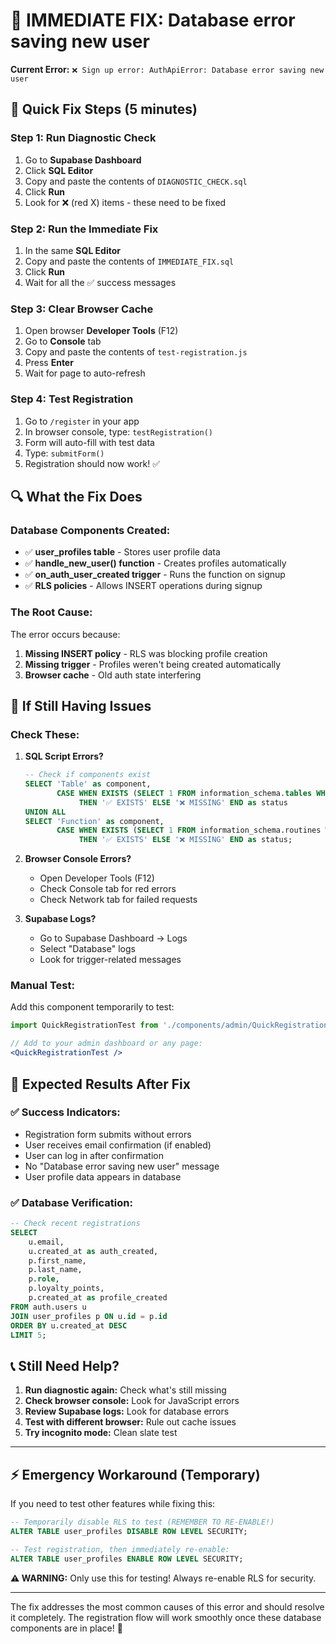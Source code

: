 # 🚨 IMMEDIATE FIX: Database error saving new user

**Current Error:** `❌ Sign up error: AuthApiError: Database error saving new user`

## 🔧 Quick Fix Steps (5 minutes)

### Step 1: Run Diagnostic Check
1. Go to **Supabase Dashboard**
2. Click **SQL Editor**
3. Copy and paste the contents of `DIAGNOSTIC_CHECK.sql`
4. Click **Run**
5. Look for ❌ (red X) items - these need to be fixed

### Step 2: Run the Immediate Fix
1. In the same **SQL Editor**
2. Copy and paste the contents of `IMMEDIATE_FIX.sql`
3. Click **Run**
4. Wait for all the ✅ success messages

### Step 3: Clear Browser Cache
1. Open browser **Developer Tools** (F12)
2. Go to **Console** tab
3. Copy and paste the contents of `test-registration.js`
4. Press **Enter**
5. Wait for page to auto-refresh

### Step 4: Test Registration
1. Go to `/register` in your app
2. In browser console, type: `testRegistration()`
3. Form will auto-fill with test data
4. Type: `submitForm()`
5. Registration should now work! ✅

## 🔍 What the Fix Does

### Database Components Created:
- ✅ **user_profiles table** - Stores user profile data
- ✅ **handle_new_user() function** - Creates profiles automatically
- ✅ **on_auth_user_created trigger** - Runs the function on signup
- ✅ **RLS policies** - Allows INSERT operations during signup

### The Root Cause:
The error occurs because:
1. **Missing INSERT policy** - RLS was blocking profile creation
2. **Missing trigger** - Profiles weren't being created automatically
3. **Browser cache** - Old auth state interfering

## 🚨 If Still Having Issues

### Check These:

1. **SQL Script Errors?**
   ```sql
   -- Check if components exist
   SELECT 'Table' as component, 
          CASE WHEN EXISTS (SELECT 1 FROM information_schema.tables WHERE table_name = 'user_profiles') 
               THEN '✅ EXISTS' ELSE '❌ MISSING' END as status
   UNION ALL
   SELECT 'Function' as component,
          CASE WHEN EXISTS (SELECT 1 FROM information_schema.routines WHERE routine_name = 'handle_new_user') 
               THEN '✅ EXISTS' ELSE '❌ MISSING' END as status;
   ```

2. **Browser Console Errors?**
   - Open Developer Tools (F12)
   - Check Console tab for red errors
   - Check Network tab for failed requests

3. **Supabase Logs?**
   - Go to Supabase Dashboard → Logs
   - Select "Database" logs
   - Look for trigger-related messages

### Manual Test:
Add this component temporarily to test:
```jsx
import QuickRegistrationTest from './components/admin/QuickRegistrationTest';

// Add to your admin dashboard or any page:
<QuickRegistrationTest />
```

## 🎯 Expected Results After Fix

### ✅ Success Indicators:
- Registration form submits without errors
- User receives email confirmation (if enabled)
- User can log in after confirmation
- No "Database error saving new user" message
- User profile data appears in database

### ✅ Database Verification:
```sql
-- Check recent registrations
SELECT 
    u.email,
    u.created_at as auth_created,
    p.first_name,
    p.last_name,
    p.role,
    p.loyalty_points,
    p.created_at as profile_created
FROM auth.users u
JOIN user_profiles p ON u.id = p.id
ORDER BY u.created_at DESC
LIMIT 5;
```

## 📞 Still Need Help?

1. **Run diagnostic again:** Check what's still missing
2. **Check browser console:** Look for JavaScript errors
3. **Review Supabase logs:** Look for database errors
4. **Test with different browser:** Rule out cache issues
5. **Try incognito mode:** Clean slate test

---

## ⚡ Emergency Workaround (Temporary)

If you need to test other features while fixing this:

```sql
-- Temporarily disable RLS to test (REMEMBER TO RE-ENABLE!)
ALTER TABLE user_profiles DISABLE ROW LEVEL SECURITY;

-- Test registration, then immediately re-enable:
ALTER TABLE user_profiles ENABLE ROW LEVEL SECURITY;
```

**⚠️ WARNING:** Only use this for testing! Always re-enable RLS for security.

---

The fix addresses the most common causes of this error and should resolve it completely. The registration flow will work smoothly once these database components are in place! 🚀